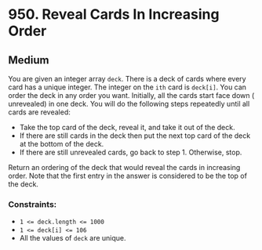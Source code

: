 # 950. Reveal Cards In Increasing Order

## Medium

You are given an integer array `deck`. There is a deck of cards where every card has a unique integer. The integer on
the `ith` card is `deck[i]`. You can order the deck in any order you want. Initially, all the cards start face down (
unrevealed) in one deck. You will do the following steps repeatedly until all cards are revealed:

- Take the top card of the deck, reveal it, and take it out of the deck.
- If there are still cards in the deck then put the next top card of the deck at the bottom of the deck.
- If there are still unrevealed cards, go back to step 1. Otherwise, stop.

Return an ordering of the deck that would reveal the cards in increasing order. Note that the first entry in the answer
is considered to be the top of the deck.

### Constraints:

- `1 <= deck.length <= 1000`
- `1 <= deck[i] <= 106`
- All the values of `deck` are unique.
